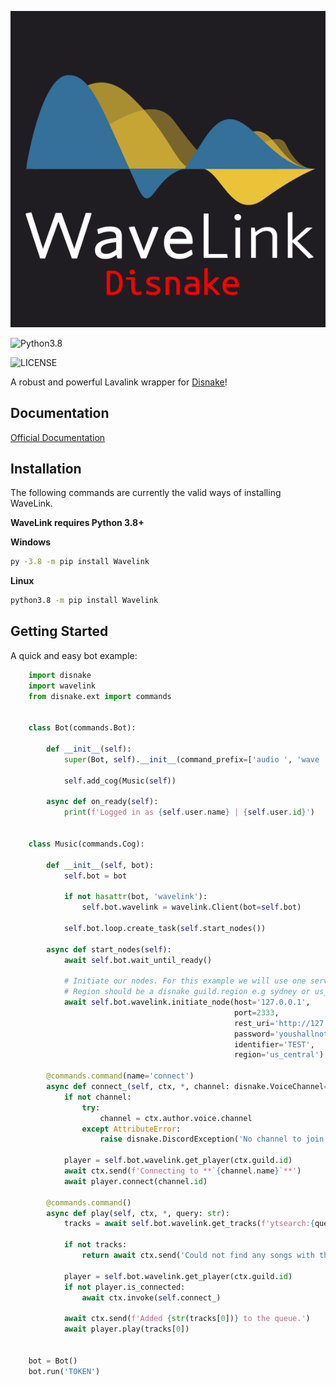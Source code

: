 ![Logo](./logo.png)

![Python3.8](https://img.shields.io/badge/Python-3.8%20%7C%203.8-blue.svg)

![LICENSE](https://img.shields.io/github/license/EvieePy/Wavelink.svg)

A robust and powerful Lavalink wrapper for [Disnake](https://github.com/EQUENOS/disnake)!

## Documentation
[Official Documentation](https://wavelink.readthedocs.io/en/latest/wavelink.html)

## Installation
The following commands are currently the valid ways of installing WaveLink.

**WaveLink requires Python 3.8+**

**Windows**

```sh
py -3.8 -m pip install Wavelink
```

**Linux**

```sh
python3.8 -m pip install Wavelink
```

## Getting Started

A quick and easy bot example:

```py
    import disnake
    import wavelink
    from disnake.ext import commands


    class Bot(commands.Bot):

        def __init__(self):
            super(Bot, self).__init__(command_prefix=['audio ', 'wave ','aw '])

            self.add_cog(Music(self))

        async def on_ready(self):
            print(f'Logged in as {self.user.name} | {self.user.id}')


    class Music(commands.Cog):

        def __init__(self, bot):
            self.bot = bot

            if not hasattr(bot, 'wavelink'):
                self.bot.wavelink = wavelink.Client(bot=self.bot)

            self.bot.loop.create_task(self.start_nodes())

        async def start_nodes(self):
            await self.bot.wait_until_ready()

            # Initiate our nodes. For this example we will use one server.
            # Region should be a disnake guild.region e.g sydney or us_central (Though this is not technically required)
            await self.bot.wavelink.initiate_node(host='127.0.0.1',
                                                  port=2333,
                                                  rest_uri='http://127.0.0.1:2333',
                                                  password='youshallnotpass',
                                                  identifier='TEST',
                                                  region='us_central')

        @commands.command(name='connect')
        async def connect_(self, ctx, *, channel: disnake.VoiceChannel=None):
            if not channel:
                try:
                    channel = ctx.author.voice.channel
                except AttributeError:
                    raise disnake.DiscordException('No channel to join. Please either specify a valid channel or join one.')

            player = self.bot.wavelink.get_player(ctx.guild.id)
            await ctx.send(f'Connecting to **`{channel.name}`**')
            await player.connect(channel.id)

        @commands.command()
        async def play(self, ctx, *, query: str):
            tracks = await self.bot.wavelink.get_tracks(f'ytsearch:{query}')

            if not tracks:
                return await ctx.send('Could not find any songs with that query.')

            player = self.bot.wavelink.get_player(ctx.guild.id)
            if not player.is_connected:
                await ctx.invoke(self.connect_)

            await ctx.send(f'Added {str(tracks[0])} to the queue.')
            await player.play(tracks[0])


    bot = Bot()
    bot.run('TOKEN')
```
